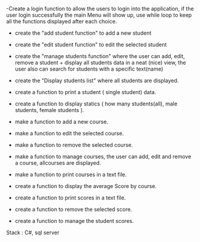-Create a login function to allow the users to login into the application, if the user login successfully the main Menu will show up, use
 while loop to keep all the functions displayed after each choice.
 
- create the "add student function" to add a new student

- create the "edit student function" to edit the selected student

- create the "manage students function" where the user can add, edit, remove a student + display all students data in a neat (nice)
view, the user also can search for students with a specific text(name)

- create the "Display students list" where all students are displayed.

- create a function to print a student ( single student) data.

- create a function to display statics ( how many students(all), male students, female students ).

- make a function to add a new course.
- make a function to edit the selected course.
- make a function to remove the selected course.
- make a function to manage courses, the user can add, edit and remove a course, allcourses are displayed.
- make a function to print courses in a text file.

- create a function to display the average Score by course.
- create a function to print scores in a text file.
- create a function to remove the selected score.
- create a function to manage the student scores.

Stack : C#, sql server

